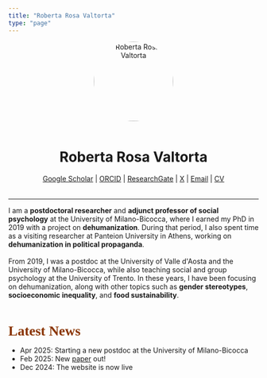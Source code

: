 ```yaml
---
title: "Roberta Rosa Valtorta"
type: "page"
---
```


<div style="text-align: center; margin-bottom: 2rem;">
  <img src="/picture.jpeg" alt="Roberta Rosa Valtorta" style="width:160px; border-radius: 50%; margin-bottom: 1rem;">
  <h1>Roberta Rosa Valtorta</h1>

  <!-- social icons -->
  <p>
    <a href="https://scholar.google.it/citations?user=Cxtkt6cAAAAJ&hl=en" target="_blank">Google Scholar</a> |
    <a href="https://orcid.org/0000-0003-0565-5463" target="_blank">ORCID</a> |
    <a href="https://www.researchgate.net/profile/Roberta-Valtorta" target="_blank">ResearchGate</a> |
    <a href="https://x.com/valtortaroberta" target="_blank">X</a> |
    <a href="mailto:roberta.valtorta@unimib.it">Email</a> |
    <a href="/cv-valtorta.pdf">CV</a>
  </p>
</div>

---

I am a <strong>postdoctoral researcher</strong> and <strong>adjunct professor of social psychology</strong> at the University of Milano-Bicocca, where I earned my PhD in 2019 with a project on <strong>dehumanization</strong>. During that period, I also spent time as a visiting researcher at Panteion University in Athens, working on <strong>dehumanization in political propaganda</strong>.
<br><br> <!-- 2 righe vuote -->
From 2019, I was a postdoc at the University of Valle d'Aosta and the University of Milano-Bicocca, while also teaching social and group psychology at the University of Trento. In these years, I have been focusing on dehumanization, along with other topics such as <strong>gender stereotypes</strong>, <strong>socioeconomic inequality</strong>, and <strong>food sustainability</strong>.
<br><br><br> <!-- 3 righe vuote -->


<span style="color: #8A3502; font-family: Petrona; font-size: 28px;">**Latest News**</span>
+ Apr 2025: Starting a new postdoc at the University of Milano-Bicocca 
+ Feb 2025: New [paper](publications/identity-and-inequality/) out! 
+ Dec 2024: The website is now live

